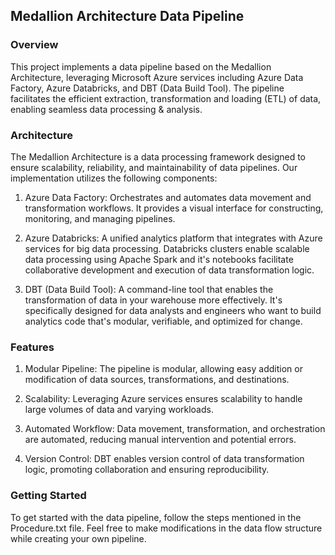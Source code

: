 ## Medallion Architecture Data Pipeline

### Overview

This project implements a data pipeline based on the Medallion Architecture, leveraging Microsoft Azure services including Azure Data Factory, Azure Databricks, and DBT (Data Build Tool). The pipeline facilitates the efficient extraction, transformation and loading (ETL) of data, enabling seamless data processing & analysis.

### Architecture

The Medallion Architecture is a data processing framework designed to ensure scalability, reliability, and maintainability of data pipelines. Our implementation utilizes the following components:

1. Azure Data Factory: Orchestrates and automates data movement and transformation workflows. It provides a visual interface for constructing, monitoring, and managing pipelines.

2. Azure Databricks: A unified analytics platform that integrates with Azure services for big data processing. Databricks clusters enable scalable data processing using Apache Spark and it's notebooks facilitate collaborative development and execution of data transformation logic.

3. DBT (Data Build Tool): A command-line tool that enables the transformation of data in your warehouse more effectively. It's specifically designed for data analysts and engineers who want to build analytics code that's modular, verifiable, and optimized for change.

### Features

1. Modular Pipeline: The pipeline is modular, allowing easy addition or modification of data sources, transformations, and destinations.
   
2. Scalability: Leveraging Azure services ensures scalability to handle large volumes of data and varying workloads.
   
3. Automated Workflow: Data movement, transformation, and orchestration are automated, reducing manual intervention and potential errors.
 
4. Version Control: DBT enables version control of data transformation logic, promoting collaboration and ensuring reproducibility.

### Getting Started

To get started with the data pipeline, follow the steps mentioned in the Procedure.txt file. Feel free to make modifications in the data flow structure while creating your own pipeline. 
